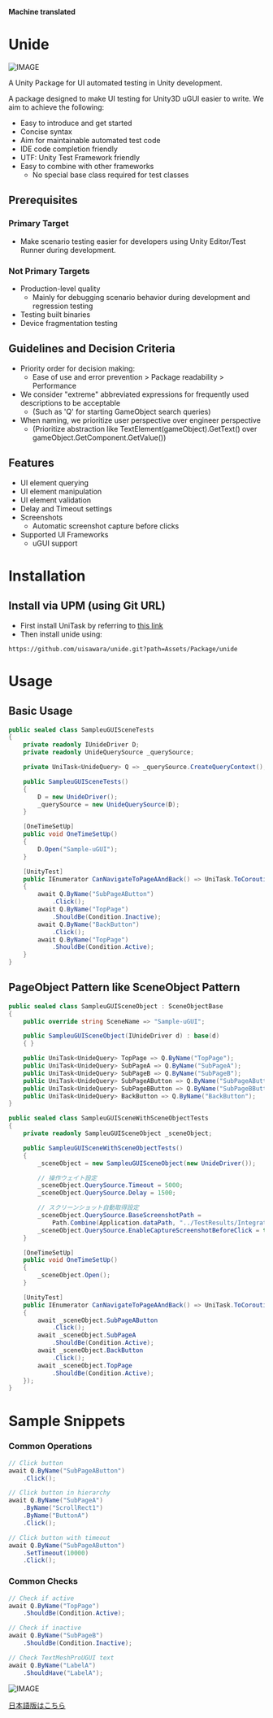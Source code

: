 **Machine translated**

# Unide

![IMAGE](https://github.com/uisawara/unide/blob/main/CodeCoverage/Report/badge_combined.svg)

A Unity Package for UI automated testing in Unity development.

A package designed to make UI testing for Unity3D uGUI easier to write.
We aim to achieve the following:

- Easy to introduce and get started
- Concise syntax
- Aim for maintainable automated test code
- IDE code completion friendly
- UTF: Unity Test Framework friendly
- Easy to combine with other frameworks
  - No special base class required for test classes

## Prerequisites

### Primary Target

- Make scenario testing easier for developers using Unity Editor/Test Runner during development.

### Not Primary Targets

- Production-level quality
  - Mainly for debugging scenario behavior during development and regression testing
- Testing built binaries
- Device fragmentation testing

## Guidelines and Decision Criteria

- Priority order for decision making:
  - Ease of use and error prevention > Package readability > Performance
- We consider "extreme" abbreviated expressions for frequently used descriptions to be acceptable
  - (Such as 'Q' for starting GameObject search queries)
- When naming, we prioritize user perspective over engineer perspective
  - (Prioritize abstraction like TextElement(gameObject).GetText() over gameObject.GetComponent<TextMesh>.GetValue())

## Features

- UI element querying
- UI element manipulation
- UI element validation
- Delay and Timeout settings
- Screenshots
  - Automatic screenshot capture before clicks
- Supported UI Frameworks
  - uGUI support

# Installation

## Install via UPM (using Git URL)

- First install UniTask by referring to [this link](https://github.com/Cysharp/UniTask)
- Then install unide using:

```
https://github.com/uisawara/unide.git?path=Assets/Package/unide
```

# Usage

## Basic Usage

```C#
public sealed class SampleuGUISceneTests
{
    private readonly IUnideDriver D;
    private readonly UnideQuerySource _querySource;

    private UniTask<UnideQuery> Q => _querySource.CreateQueryContext();

    public SampleuGUISceneTests()
    {
        D = new UnideDriver();
        _querySource = new UnideQuerySource(D);
    }

    [OneTimeSetUp]
    public void OneTimeSetUp()
    {
        D.Open("Sample-uGUI");
    }

    [UnityTest]
    public IEnumerator CanNavigateToPageAAndBack() => UniTask.ToCoroutine(async () =>
    {
        await Q.ByName("SubPageAButton")
            .Click();
        await Q.ByName("TopPage")
            .ShouldBe(Condition.Inactive);
        await Q.ByName("BackButton")
            .Click();
        await Q.ByName("TopPage")
            .ShouldBe(Condition.Active);
    }
}
```

## PageObject Pattern like SceneObject Pattern

```c#
public sealed class SampleuGUISceneObject : SceneObjectBase
{
    public override string SceneName => "Sample-uGUI";

    public SampleuGUISceneObject(IUnideDriver d) : base(d)
    { }

    public UniTask<UnideQuery> TopPage => Q.ByName("TopPage");
    public UniTask<UnideQuery> SubPageA => Q.ByName("SubPageA");
    public UniTask<UnideQuery> SubPageB => Q.ByName("SubPageB");
    public UniTask<UnideQuery> SubPageAButton => Q.ByName("SubPageAButton");
    public UniTask<UnideQuery> SubPageBButton => Q.ByName("SubPageBButton");
    public UniTask<UnideQuery> BackButton => Q.ByName("BackButton");
}

public sealed class SampleuGUISceneWithSceneObjectTests
{
    private readonly SampleuGUISceneObject _sceneObject;

    public SampleuGUISceneWithSceneObjectTests()
    {
        _sceneObject = new SampleuGUISceneObject(new UnideDriver());

        // 操作ウェイト設定
        _sceneObject.QuerySource.Timeout = 5000;
        _sceneObject.QuerySource.Delay = 1500;

        // スクリーンショット自動取得設定
        _sceneObject.QuerySource.BaseScreenshotPath =
            Path.Combine(Application.dataPath, "../TestResults/IntegrationTests/Screenshots");
        _sceneObject.QuerySource.EnableCaptureScreenshotBeforeClick = true;
    }

    [OneTimeSetUp]
    public void OneTimeSetUp()
    {
        _sceneObject.Open();
    }

    [UnityTest]
    public IEnumerator CanNavigateToPageAAndBack() => UniTask.ToCoroutine(async () =>
    {
        await _sceneObject.SubPageAButton
            .Click();
        await _sceneObject.SubPageA
            .ShouldBe(Condition.Active);
        await _sceneObject.BackButton
            .Click();
        await _sceneObject.TopPage
            .ShouldBe(Condition.Active);
    });
}
```

# Sample Snippets

### Common Operations

```c#
// Click button
await Q.ByName("SubPageAButton")
    .Click();

// Click button in hierarchy
await Q.ByName("SubPageA")
    .ByName("ScrollRect1")
    .ByName("ButtonA")
    .Click();

// Click button with timeout
await Q.ByName("SubPageAButton")
    .SetTimeout(10000)
    .Click();
```

### Common Checks

```c#
// Check if active
await Q.ByName("TopPage")
    .ShouldBe(Condition.Active);

// Check if inactive
await Q.ByName("SubPageB")
    .ShouldBe(Condition.Inactive);

// Check TextMeshProUGUI text
await Q.ByName("LabelA")
    .ShouldHave("LabelA");
```

![IMAGE](https://github.com/uisawara/unide/blob/main/Assets/icon.png)

[日本語版はこちら](README.ja.md)
